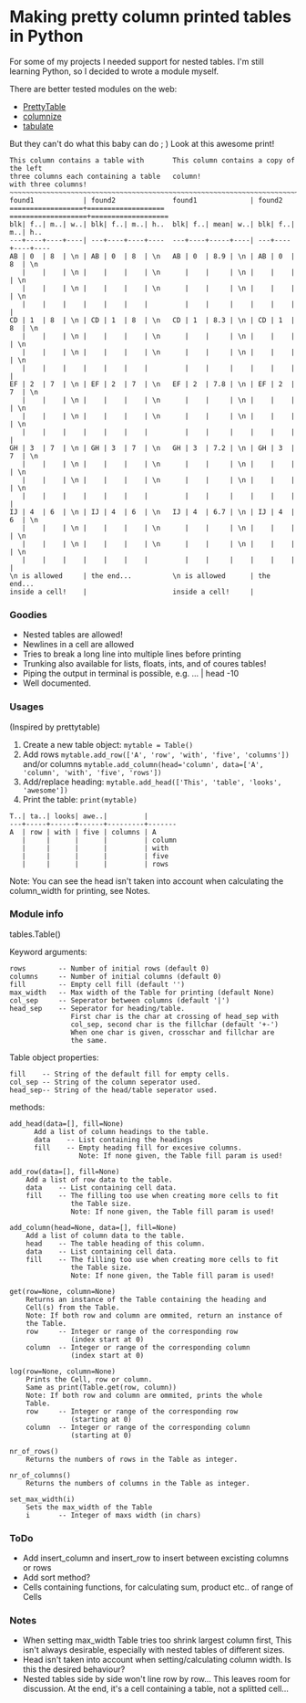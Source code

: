 # Making pretty column printed tables in Python

For some of my projects I needed support for nested tables.
I'm still learning Python, so I decided to wrote a module myself.

There are better tested modules on the web:
- [PrettyTable](https://pypi.org/project/PrettyTable/ "PrettyTable at pypi.org")
- [columnize](https://pypi.org/project/columnize/ "columnize at pypi.prg")
- [tabulate](https://pypi.org/project/tabulate/ "tabulate at pypi.org")

But they can't do what this baby can do ; )
Look at this awesome print!
```
This column contains a table with       This column contains a copy of the left   
three columns each containing a table   column!                         
with three columns!                                                            
~~~~~~~~~~~~~~~~~~~~~~~~~~~~~~~~~~~~~~~~~~~~~~~~~~~~~~~~~~~~~~~~~~~~~~~~~~~~~~~
found1            | found2              found1             | found2            
==================+===================  ===================+===================
blk| f..| m..| w..| blk| f..| m..| h..  blk| f..| mean| w..| blk| f..| m..| h..
---+----+----+----| ---+----+----+----  ---+----+-----+----| ---+----+----+----
AB | 0  | 8  | \n | AB | 0  | 8  | \n   AB | 0  | 8.9 | \n | AB | 0  | 8  | \n 
   |    |    | \n |    |    |    | \n      |    |     | \n |    |    |    | \n 
   |    |    | \n |    |    |    | \n      |    |     | \n |    |    |    | \n 
   |    |    |    |    |    |    |         |    |     |    |    |    |    |    
CD | 1  | 8  | \n | CD | 1  | 8  | \n   CD | 1  | 8.3 | \n | CD | 1  | 8  | \n 
   |    |    | \n |    |    |    | \n      |    |     | \n |    |    |    | \n 
   |    |    | \n |    |    |    | \n      |    |     | \n |    |    |    | \n 
   |    |    |    |    |    |    |         |    |     |    |    |    |    |    
EF | 2  | 7  | \n | EF | 2  | 7  | \n   EF | 2  | 7.8 | \n | EF | 2  | 7  | \n 
   |    |    | \n |    |    |    | \n      |    |     | \n |    |    |    | \n 
   |    |    | \n |    |    |    | \n      |    |     | \n |    |    |    | \n 
   |    |    |    |    |    |    |         |    |     |    |    |    |    |    
GH | 3  | 7  | \n | GH | 3  | 7  | \n   GH | 3  | 7.2 | \n | GH | 3  | 7  | \n 
   |    |    | \n |    |    |    | \n      |    |     | \n |    |    |    | \n 
   |    |    | \n |    |    |    | \n      |    |     | \n |    |    |    | \n 
   |    |    |    |    |    |    |         |    |     |    |    |    |    |    
IJ | 4  | 6  | \n | IJ | 4  | 6  | \n   IJ | 4  | 6.7 | \n | IJ | 4  | 6  | \n 
   |    |    | \n |    |    |    | \n      |    |     | \n |    |    |    | \n 
   |    |    | \n |    |    |    | \n      |    |     | \n |    |    |    | \n 
   |    |    |    |    |    |    |         |    |     |    |    |    |    |    
\n is allowed     | the end...          \n is allowed      | the end...        
inside a cell!    |                     inside a cell!     |                   
```
### Goodies
+ Nested tables are allowed!
+ Newlines in a cell are allowed
+ Tries to break a long line into multiple lines before printing
+ Trunking also available for lists, floats, ints, and of coures tables!
+ Piping the output in terminal is possible, e.g. ... | head -10
+ Well documented.

### Usages
(Inspired by prettytable)
1. Create a new table object:
```mytable = Table()```
2. Add rows 
```mytable.add_row(['A', 'row', 'with', 'five', 'columns'])```
   and/or columns 
```mytable.add_column(head='column', data=['A', 'column', 'with', 'five', 'rows'])```
3. Add/replace heading:
```mytable.add_head(['This', 'table', 'looks', 'awesome'])```
4. Print the table:
```print(mytable)```

```
T..| ta..| looks| awe..|         |
---+-----+------+------+---------+-------
A  | row | with | five | columns | A
   |     |      |      |         | column
   |     |      |      |         | with
   |     |      |      |         | five
   |     |      |      |         | rows
```
Note: You can see the head isn't taken into account when calculating
the column_width for printing, see Notes.

### Module info
tables.Table()

Keyword arguments:

    rows        -- Number of initial rows (default 0)
    columns     -- Number of initial columns (default 0)
    fill        -- Empty cell fill (default '')
    max_width   -- Max width of the Table for printing (default None)
    col_sep     -- Seperator between columns (default '|')
    head_sep    -- Seperator for heading/table.
                   First char is the char at crossing of head_sep with
                   col_sep, second char is the fillchar (default '+-')
                   When one char is given, crosschar and fillchar are
                   the same.

Table object properties:

    fill    -- String of the default fill for empty cells.
    col_sep -- String of the column seperator used.
    head_sep-- String of the head/table seperator used.

methods:

    add_head(data=[], fill=None)
          Add a list of column headings to the table.
          data    -- List containing the headings
          fill    -- Empty heading fill for excesive columns.
                     Note: If none given, the Table fill param is used!
    
    add_row(data=[], fill=None)
        Add a list of row data to the table.
        data    -- List containing cell data.
        fill    -- The filling too use when creating more cells to fit
                   the Table size.
                   Note: If none given, the Table fill param is used!
    
    add_column(head=None, data=[], fill=None)
        Add a list of column data to the table.
        head    -- The table heading of this column.
        data    -- List containing cell data.
        fill    -- The filling too use when creating more cells to fit
                   the Table size.
                   Note: If none given, the Table fill param is used!
    
    get(row=None, column=None)
        Returns an instance of the Table containing the heading and
        Cell(s) from the Table.
        Note: If both row and column are ommited, return an instance of
        the Table.
        row     -- Integer or range of the corresponding row
                   (index start at 0)
        column  -- Integer or range of the corresponding column
                   (index start at 0)
    
    log(row=None, column=None)
        Prints the Cell, row or column.
        Same as print(Table.get(row, column))
        Note: If both row and column are ommited, prints the whole
        Table.
        row     -- Integer or range of the corresponding row
                   (starting at 0)
        column  -- Integer or range of the corresponding column
                   (starting at 0)
    
    nr_of_rows()
        Returns the numbers of rows in the Table as integer.
    
    nr_of_columns()
        Returns the numbers of columns in the Table as integer.

    set_max_width(i)
        Sets the max_width of the Table
        i       -- Integer of maxs width (in chars)

### ToDo
- Add insert_column and insert_row to insert between excisting columns or rows
- Add sort method?
- Cells containing functions, for calculating sum, product etc.. of range of
  Cells

### Notes
- When setting max_width Table tries too shrink largest column first,
  This isn't always desirable, especially with nested tables of different
  sizes.
- Head isn't taken into account when setting/calculating column width.
  Is this the desired behaviour?
- Nested tables side by side won't line row by row... This leaves room for
  discussion. At the end, it's a cell containing a table, not a splitted
  cell...
